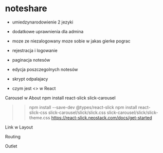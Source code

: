 # noteshare

- umiedzynarodowienie 2 jezyki
- dodatkowe uprawnienia dla admina
- moze ze niezalogowany moze sobie w jakas gierke pograc
- rejestracja i logowanie

- paginacja notesów
- edycja poszczegolnych notesów 
- skrypt odpalajacy 

- czym jest <> w React

Carousel w About
npm install react-slick slick-carousel
>> npm install --save-dev @types/react-slick
>> npm install react-slick-css slick-carousel/slick/slick.css slick-carousel/slick/slick-theme.css
https://react-slick.neostack.com/docs/get-started

Link w Layout 

Routing

Outlet